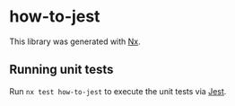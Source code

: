 # how-to-jest

This library was generated with [Nx](https://nx.dev).

## Running unit tests

Run `nx test how-to-jest` to execute the unit tests via [Jest](https://jestjs.io).

